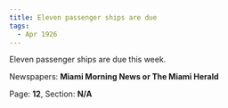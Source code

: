 ```yaml
---  
title: Eleven passenger ships are due  
tags:  
  - Apr 1926  
---  
```

  
Eleven passenger ships are due this week.  
  
Newspapers: **Miami Morning News or The Miami Herald**  
  
Page: **12**, Section: **N/A** 
